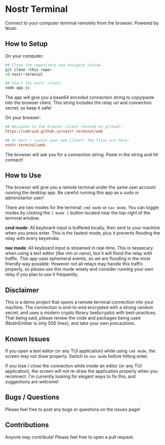 # Nostr Terminal
Connect to your computer terminal remotely from the browser. Powered by Nostr.

## How to Setup

On your computer:

```bash
## Clone the repository and navigate inside.
git clone <this repo>
cd nostr-terminal

## Start the nostr client.
node app.js
```

The app will give you a base64 encoded connection string to copy/paste into the browser client. This string includes the relay url and connection secret, so keep it safe!

On your browser:
```ini
## Navigate to the browser client (hosted on github):
https://cmdruid.github.io/nostr-terminal/web

## Or host / launch your own client! The files are here:
nostr-terminal/web
```

The browser will ask you for a connection string. Paste in the string and hit connect!

## How to Use

The browser will give you a remote terminal under the same user account running the desktop app. Be careful running this app as a sudo or administartor user!

There are two modes for the terminal: `cmd mode` or `nav mode`. You can toggle modes by clicking the `[ mode ]` button located near the top-right of the terminal window.

 **cmd mode**:
 All keyboard input is buffered locally, then sent to your machine when you press enter. This is the fastest mode, plus it prevents flooding the relay with every keystroke.

 **nav mode**:
 All keyboard input is streamed in real-time. This is nessecary when using a text editor (like vim or nano), but it will flood the relay with traffic. This app uses ephemeral events, so we are flooding in the most friendly way possible. However not all relays may handle this traffic properly, so please use this mode wisely and consider running your own relay if you plan to use it frequently.

## Disclaimer

This is a demo project that opens a remote terminal connection into your machine. The connection is end-to-end encrypted with a strong random secret, and uses a modern crypto library (webcrypto) with best-practices. That being said, please review the code and packages being used (NostrEmitter is only 500 lines), and take your own precautions.

## Known Issues

If you open a text editor (or any TUI application) while using `cmd mode`, the screen may not draw properly. Switch to `nav mode` before hitting enter.

If you lose / close the connection while inside an editor (or any TUI application), the screen will not re-draw the application properly when you reconnect. I'm currently looking for elegant ways to fix this, and suggestions are welcome!

## Bugs / Questions

Please feel free to post any bugs or questions on the issues page!

## Contributions

Anyone may contribute! Please feel free to open a pull request.
